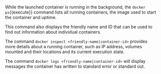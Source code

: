 

While the launched container is running in the background, the `docker ps`{{execute}} command lists all running containers, the image used to start the container and uptime.

This command also displays the friendly name and ID that can be used to find out information about individual containers.

The command `docker inspect <friendly-name|container-id>` provides more details about a running container, such as IP address, volumes mounted and their locations and its current execution state.

The command `docker logs <friendly-name|container-id>` will display messages the container has written to standard error or standard out.
